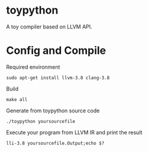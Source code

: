 # toypython
A toy compiler based on LLVM API.

# Config and Compile

Required environment
```
sudo apt-get install llvm-3.8 clang-3.8
```
Build
```
make all
```

Generate from toypython source code
```
./toypython yoursourcefile
```

Execute your program from LLVM IR and print the result
```
lli-3.8 yoursourcefile.Output;echo $?
```
